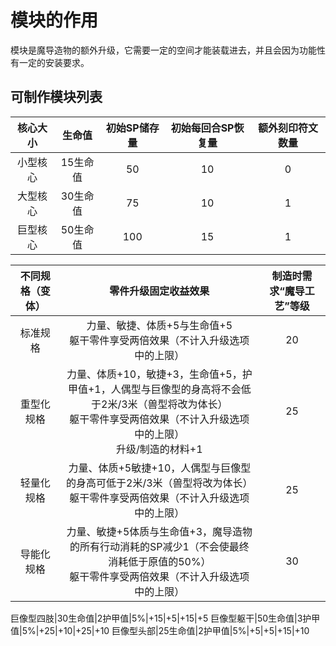 # 模块的作用

模块是魔导造物的额外升级，它需要一定的空间才能装载进去，并且会因为功能性有一定的安装要求。

## 可制作模块列表

核心大小|生命值|初始SP储存量|初始每回合SP恢复量|额外刻印符文数量
:--:|:--:|:--:|:--:|:--:
小型核心|15生命值|50|10|0
大型核心|30生命值|75|10|1
巨型核心|50生命值|100|15|1

不同规格（变体）|零件升级固定收益效果|制造时需求“魔导工艺”等级
:--:|:--:|:--:
标准规格|力量、敏捷、体质+5与生命值+5<br>躯干零件享受两倍效果（不计入升级选项中的上限）|20
重型化规格|力量、体质+10，敏捷+3，生命值+5，护甲值+1，人偶型与巨像型的身高将不会低于2米/3米（兽型将改为体长）<br>躯干零件享受两倍效果（不计入升级选项中的上限）<br>升级/制造的材料+1|25
轻量化规格|力量、体质+5敏捷+10，人偶型与巨像型的身高可低于2米/3米（兽型将改为体长）<br>躯干零件享受两倍效果（不计入升级选项中的上限）|25
导能化规格|力量、敏捷+5体质与生命值+3，魔导造物的所有行动消耗的SP减少1（不会使最终消耗低于原值的50%）<br>躯干零件享受两倍效果（不计入升级选项中的上限）|30

巨像型四肢|30生命值|2护甲值|5%|+15|+5|+15|+5
巨像型躯干|50生命值|3护甲值|5%|+25|+10|+25|+10
巨像型头部|25生命值|2护甲值|5%|+5|+5|+15|+10
